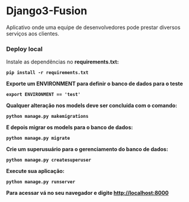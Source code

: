 # Django3-Fusion

Aplicativo onde uma equipe de desenvolvedores pode prestar diversos serviços aos clientes.

### Deploy local 
Instale as dependências no <b>requirements.txt<b>:
 
`pip install -r requirements.txt`
 
 Exporte um ENVIRONMENT para definir o banco de dados para o teste
 
 `export ENVIRONMENT == 'test'`
 
 Qualquer alteração nos **models** deve ser concluída com o comando:
 
 `python manage.py makemigrations`
 
 E depois migrar os **models** para o banco de dados:
 
 `python manage.py migrate`
 
 Crie um superusuário para o gerenciamento do banco de dados:
 
 `python manage.py createsuperuser`
 
 Execute sua aplicação:
 
 `python manage.py runserver`
 
 Para acessar vá no seu navegador e  digite [http://localhost:8000](http://localhost:8000)



